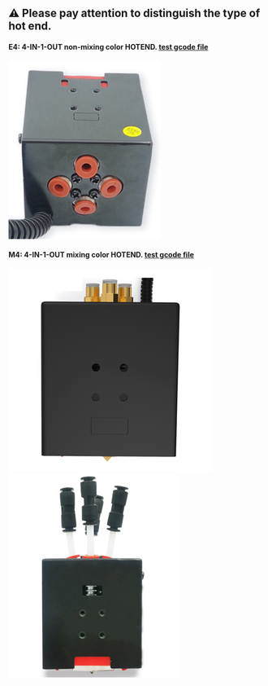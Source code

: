 ## :warning: Please pay attention to distinguish the type of hot end.
#### E4: 4-IN-1-OUT non-mixing color HOTEND. [test gcode file](./E4/readme.md)
![](E4.png)
#### M4: 4-IN-1-OUT mixing color HOTEND. [test gcode file](./M4/readme.md)
![](M4V4.png) ![](M4V6.png)

